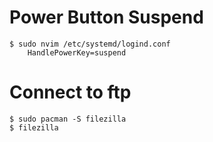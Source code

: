 # Power Button Suspend
    $ sudo nvim /etc/systemd/logind.conf
        HandlePowerKey=suspend
# Connect to ftp
    $ sudo pacman -S filezilla
    $ filezilla
